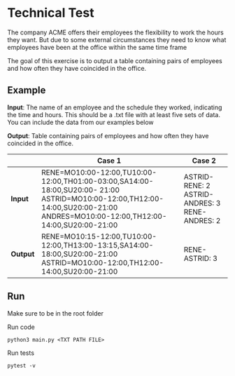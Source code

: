 # Technical Test

The company ACME offers their employees the flexibility to work the hours they want. But due to some external circumstances they need to know what employees have been at the office within the same time frame

The goal of this exercise is to output a table containing pairs of employees and how often they have coincided in the office.

## Example

**Input**: The name of an employee and the schedule they worked, indicating the time and hours. This should be a .txt file with at least five sets of data. You can include the data from our examples below

**Output**: Table containing pairs of employees and how often they have coincided in the office.

|  	| **Case 1** 	| **Case 2** 	|  	
|---	|---	|---	|
| **Input** 	| RENE=MO10:00-12:00,TU10:00-12:00,TH01:00-03:00,SA14:00-18:00,SU20:00- 21:00<br>ASTRID=MO10:00-12:00,TH12:00-14:00,SU20:00-21:00<br>ANDRES=MO10:00-12:00,TH12:00-14:00,SU20:00-21:00 	| ASTRID-RENE: 2<br>ASTRID-ANDRES: 3<br>RENE-ANDRES: 2 	|  
| **Output** 	| RENE=MO10:15-12:00,TU10:00-12:00,TH13:00-13:15,SA14:00-18:00,SU20:00-21:00<br>ASTRID=MO10:00-12:00,TH12:00-14:00,SU20:00-21:00 	| RENE-ASTRID: 3 	|  	


## Run

  Make sure to be in the root folder

  Run code

    python3 main.py <TXT PATH FILE>

  Run tests

    pytest -v